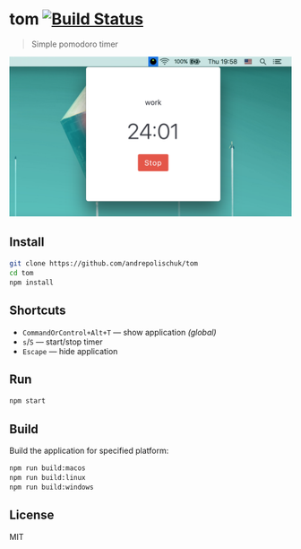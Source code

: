 # tom [![Build Status][travis-image]][travis-url]

> Simple pomodoro timer

![](media/screenshot.png)

## Install

```sh
git clone https://github.com/andrepolischuk/tom
cd tom
npm install
```

## Shortcuts

* `CommandOrControl+Alt+T` — show application *(global)*
* `s`/`S` — start/stop timer
* `Escape` — hide application

## Run

```sh
npm start
```

## Build

Build the application for specified platform:

```sh
npm run build:macos
npm run build:linux
npm run build:windows
```

## License

MIT

[travis-url]: https://travis-ci.org/andrepolischuk/tom
[travis-image]: https://travis-ci.org/andrepolischuk/tom.svg?branch=master
